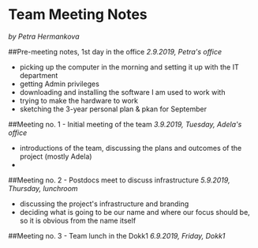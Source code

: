 # Team Meeting Notes
_by Petra Hermankova_



##Pre-meeting notes, 1st day in the office
_2.9.2019, Petra's office_

- picking up the computer in the morning and setting it up with the IT department
- getting Admin privileges
- downloading and installing the software I am used to work with
- trying to make the hardware to work
- sketching the 3-year personal plan & pkan for September



##Meeting no. 1 - Initial meeting of the team
_3.9.2019, Tuesday, Adela's office_
- introductions of the team, discussing the plans and outcomes of the project (mostly Adela)
- 




##Meeting no. 2 - Postdocs meet to discuss infrastructure
_5.9.2019, Thursday, lunchroom_
- discussing the project's infrastructure and branding
- deciding what is going to be our name and where our focus should be, so it is obvious from the name itself







##Meeting no. 3 - Team lunch in the Dokk1
_6.9.2019, Friday, Dokk1_
